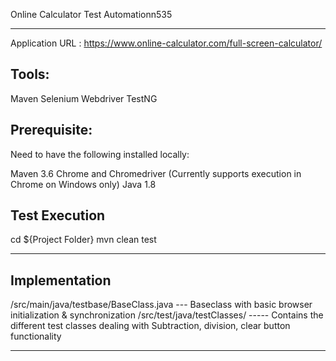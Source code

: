 Online Calculator Test Automationn535
*********************************
Application URL : https://www.online-calculator.com/full-screen-calculator/

Tools:
---------
Maven
Selenium Webdriver
TestNG

Prerequisite:
----------------------
Need to have the following installed locally:

Maven 3.6
Chrome and Chromedriver (Currently supports execution in Chrome on Windows only)
Java 1.8

Test Execution
----------------------
cd ${Project Folder}
mvn clean test

________________________________________________________________________________________________________________________
Implementation
----------------------
/src/main/java/testbase/BaseClass.java   --- Baseclass with basic browser initialization & synchronization
/src/test/java/testClasses/   ----- Contains the different test classes dealing with Subtraction, division, clear button functionality
___________________________________________________________________________________________________________________________
